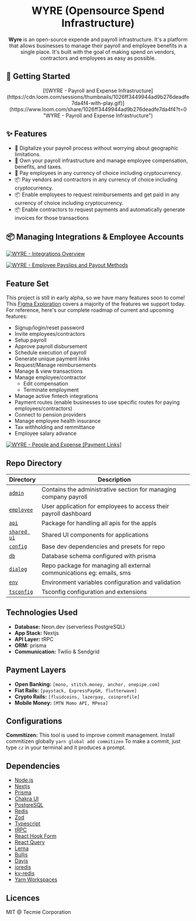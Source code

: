 #

<h1
  align="center"
>
WYRE (Opensource Spend Infrastructure)
</h1>

<div
  align="center"
>
<strong>Wyre</strong> is an open-source expende and payroll infrastructure. It's a platform that allows businesses to manage their payroll and employee benefits in a single place. It's built with the goal of making spend on vendors, contractors and employees as easy as possible.
</div>

## 🚀 Getting Started

<div
  align="center"
>
<!-- https://github.com/marcomontalbano/video-to-markdown -->
 [![WYRE - Payroll and Expense Infrastructure](https://cdn.loom.com/sessions/thumbnails/1026ff3449944ad9b276deadfe7da4f4-with-play.gif)](https://www.loom.com/share/1026ff3449944ad9b276deadfe7da4f4?t=0 "WYRE - Payroll and Expense Infrastructure")
 </div>

## ✨ Features

- 🚀 Digitalize your payroll process without worrying about geographic limitations.
- 🔖 Own your payroll infrastructure and manage employee compensation, benefits, and taxes.
- 💅 Pay employees in any currency of choice including cryptocurrency.
- 📦 Pay vendors and contractors in any currency of choice including cryptocurrency.
- 📦 Enable employees to request reimbursements and get paid in any currency of choice including cryptocurrency.
- 📦 Enable contractors to request payments and automatically generate invoices for those transactions

## 📦 Managing Integrations & Employee Accounts

[![WYRE - Integrations Overview](https://cdn.loom.com/sessions/thumbnails/721c8681ff01453daa4916c8a1e68243-with-play.gif)](https://www.loom.com/share/721c8681ff01453daa4916c8a1e68243 'WYRE - Integrations Overview')

[![WYRE - Employee Payslips and Payout Methods](https://cdn.loom.com/sessions/thumbnails/02be087267494e6997f32138c7fd93ec-with-play.gif)](https://www.loom.com/share/02be087267494e6997f32138c7fd93ec 'WYRE - Employee Payslips and Payout Methods')

## Feature Set

This project is still in early alpha, so we have many features soon to come! This [Figma Exploration](https://www.figma.com/proto/AfwBeFCb2WTCq8MLmfh37W/Wyre---UPDATED-%E2%9A%A0%EF%B8%8F%F0%9F%9A%A9?page-id=615%3A13922&node-id=615%3A19018&viewport=73%2C-806%2C0.24&scaling=scale-down&starting-point-node-id=615%3A19018&show-proto-sidebar=1) covers a majority of the features we support today. For reference, here's our complete roadmap of current and upcoming features:

- Signup/login/reset password
- Invite employees/contractors
- Setup payroll
- Approve payroll disbursement
- Schedule execution of payroll
- Generate unique payment links
- Request/Manage reimbursements
- Manage & view transactions
- Manage employee/contractor
  - Edit compensation
  - Terminate employment
- Manage active fintech integrations
- Payment routes (enable businesses to use specific routes for paying employees/contractors)
- Connect to pension providers
- Manage employee health insurance
- Tax withholding and remmittance
- Employee salary advance

[![WYRE - People and Expense [Payment Links]](https://cdn.loom.com/sessions/thumbnails/d83a39d3ab394a39b466b6373db6d7d5-with-play.gif)](https://www.loom.com/embed/d83a39d3ab394a39b466b6373db6d7d5 'WYRE - People and Expense [Payment Links]')

## Repo Directory

| Directory                           | Description                                                           |
| ----------------------------------- | --------------------------------------------------------------------- |
| [`admin`](/apps/web)                | Contains the administrative section for managing company payroll      |
| [`employee`](/apps/employee)        | User application for employees to access their payroll dashboard      |
| [`api`](/packages/api)              | Package for handling all apis for the appls                           |
| [`shared ui`](/packages/components) | Shared UI components for applications                                 |
| [`config`](/packages/config)        | Base dev dependencies and presets for repo                            |
| [`db`](/packages/db)                | Database schema configured with prisma                                |
| [`dialog`](/packages/dialog)        | Repo package for managing all external communications eg: emails, sms |
| [`env`](/packages/env)              | Environment variables configuration and validation                    |
| [`tsconfig`](/packages/tsconfig)    | Tsconfig configuration and extensions                                 |

## Technologies Used

- **Database:** Neon.dev (serverless PostgreSQL)
- **App Stack:** Nextjs
- **API Layer:** tRPC
- **ORM:** prisma
- **Communication:** Twilio & Sendgrid

## Payment Layers

- **Open Banking:** `[mono, stitch.money, anchor, onepipe.com]`
- **Fiat Rails:** `[paystack, ExpressPayGH, flutterwave]`
- **Crypto Rails:** `[fluidcoins, lazerpay, coinprofile]`
- **Mobile Money:** `[MTN Momo API, MPesa]`

## Configurations

**Commitizen:**
This tool is used to improve commit management. Install commitizen globally `yarn global add commitizen`
To make a commit, just type `cz` in your terminal and it produces a prompt.

## Dependencies

- [Node.js](https://nodejs.org/en/)
- [Nextjs](https://nextjs.org/)
- [Prisma](https://www.prisma.io/)
- [Chakra UI](https://chakra-ui.com/)
- [PostgreSQL](https://www.postgresql.org/)
- [Redis](https://redis.io/)
- [Zod](https://zod.dev/)
- [Typescript](https://www.typescriptlang.org/)
- [tRPC](https://trpc.io/)
- [React Hook Form](https://react-hook-form.com/)
- [React Query](https://react-query.tanstack.com/)
- [Lerna](https://lerna.js.org/)
- [Bulljs](https://github/com/OptimalBits/bull)
- [Dayjs](https://day.js.org/)
- [ioredis](https://npmjs.com/packages/ioredis)
- [kv-redis](https://npmjs.com/packages/kv-redis)
- [Yarn Workspaces](https://classic.yarnpkg.com/en/docs/workspaces/)

## Licences

MIT @ Tecmie Corporation
